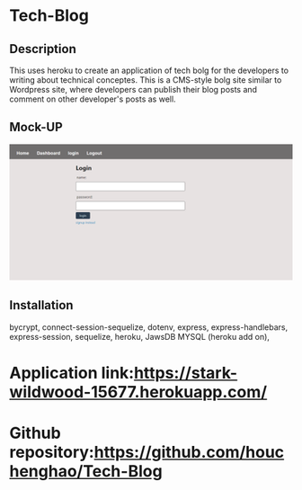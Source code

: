 # Tech-Blog

## Description
This uses heroku to create an application of tech bolg for the developers to writing about technical conceptes. This is a CMS-style bolg site similar to Wordpress site, where developers can publish their blog posts and comment on other developer's posts as well.

## Mock-UP

![](/public/asset/screenshot1.PNG)

## Installation
bycrypt,
connect-session-sequelize,
dotenv,
express,
express-handlebars,
express-session,
sequelize,
heroku,
JawsDB MYSQL (heroku add on),


# Application link:https://stark-wildwood-15677.herokuapp.com/
# Github repository:https://github.com/houchenghao/Tech-Blog